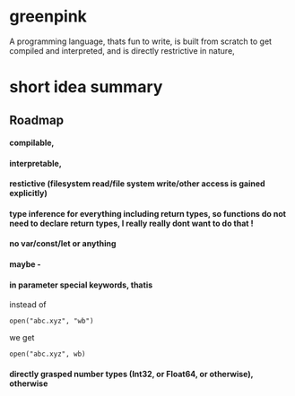 # greenpink
A programming language, thats fun to write, is built from scratch to get compiled and interpreted, and is directly restrictive in nature,

# short idea summary

## Roadmap

#### compilable, 

#### interpretable, 

#### restictive (filesystem read/file system write/other access is gained explicitly)

#### type inference for everything including return types, so functions do not need to declare return types, I really really dont want to do that !

#### no var/const/let or anything

#### maybe -

#### in parameter special keywords, thatis

instead of
```
open("abc.xyz", "wb")
```

we get
```
open("abc.xyz", wb)
```

#### directly grasped number types (Int32, or Float64, or otherwise), otherwise

